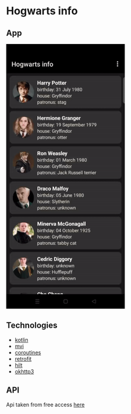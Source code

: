# Hogwarts info


## App
![](hp_gif.gif)

## Technologies
- [kotlin](https://kotlinlang.org/)
- [mvi](https://proandroiddev.com/mvi-architecture-with-kotlin-flows-and-channels-d36820b2028d/)
- [coroutines](https://kotlinlang.org/docs/coroutines-overview.html#documentation/)
- [retrofit](https://square.github.io/retrofit/)
- [hilt](https://developer.android.com/training/dependency-injection/hilt-android/)
- [okhttp3](https://square.github.io/okhttp/)


## API
Api taken from free access [here](https://hp-api.onrender.com/)